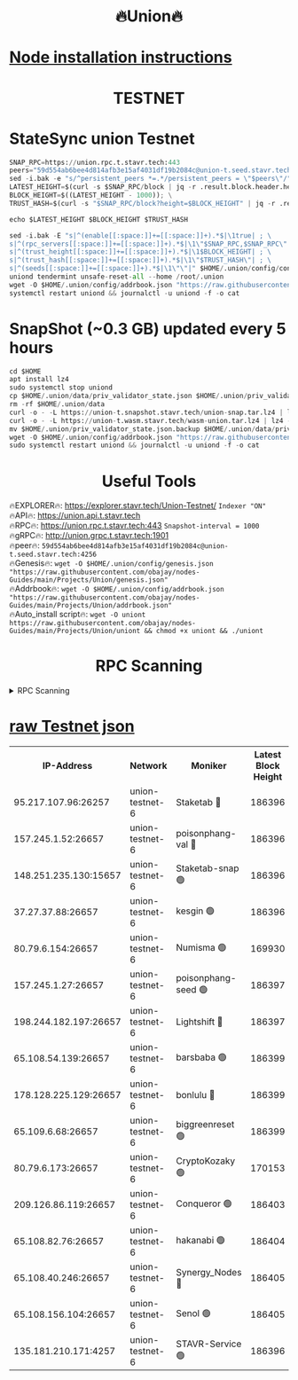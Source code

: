 <h1 align="center"> 🔥Union🔥</h1>

[Node installation instructions](https://github.com/obajay/nodes-Guides/tree/main/Projects/Union)
=

<h1 align="center"> TESTNET</h1>

# StateSync union Testnet
```python
SNAP_RPC=https://union.rpc.t.stavr.tech:443
peers="59d554ab6bee4d814afb3e15af4031df19b2084c@union-t.seed.stavr.tech:4256"
sed -i.bak -e "s/^persistent_peers *=.*/persistent_peers = \"$peers\"/" $HOME/.union/config/config.toml
LATEST_HEIGHT=$(curl -s $SNAP_RPC/block | jq -r .result.block.header.height); \
BLOCK_HEIGHT=$((LATEST_HEIGHT - 1000)); \
TRUST_HASH=$(curl -s "$SNAP_RPC/block?height=$BLOCK_HEIGHT" | jq -r .result.block_id.hash)

echo $LATEST_HEIGHT $BLOCK_HEIGHT $TRUST_HASH

sed -i.bak -E "s|^(enable[[:space:]]+=[[:space:]]+).*$|\1true| ; \
s|^(rpc_servers[[:space:]]+=[[:space:]]+).*$|\1\"$SNAP_RPC,$SNAP_RPC\"| ; \
s|^(trust_height[[:space:]]+=[[:space:]]+).*$|\1$BLOCK_HEIGHT| ; \
s|^(trust_hash[[:space:]]+=[[:space:]]+).*$|\1\"$TRUST_HASH\"| ; \
s|^(seeds[[:space:]]+=[[:space:]]+).*$|\1\"\"|" $HOME/.union/config/config.toml
uniond tendermint unsafe-reset-all --home /root/.union
wget -O $HOME/.union/config/addrbook.json "https://raw.githubusercontent.com/obajay/nodes-Guides/main/Projects/Union/addrbook.json"
systemctl restart uniond && journalctl -u uniond -f -o cat
```
# SnapShot (~0.3 GB) updated every 5 hours
```python
cd $HOME
apt install lz4
sudo systemctl stop uniond
cp $HOME/.union/data/priv_validator_state.json $HOME/.union/priv_validator_state.json.backup
rm -rf $HOME/.union/data
curl -o - -L https://union-t.snapshot.stavr.tech/union-snap.tar.lz4 | lz4 -c -d - | tar -x -C $HOME/.union --strip-components 2
curl -o - -L https://union-t.wasm.stavr.tech/wasm-union.tar.lz4 | lz4 -c -d - | tar -x -C $HOME/.union --strip-components 2
mv $HOME/.union/priv_validator_state.json.backup $HOME/.union/data/priv_validator_state.json
wget -O $HOME/.union/config/addrbook.json "https://raw.githubusercontent.com/obajay/nodes-Guides/main/Projects/Union/addrbook.json"
sudo systemctl restart uniond && journalctl -u uniond -f -o cat
```
 <h1 align="center"> Useful Tools</h1>
 
🔥EXPLORER🔥: https://explorer.stavr.tech/Union-Testnet/        `Indexer "ON"` \
🔥API🔥:      https://union.api.t.stavr.tech \
🔥RPC🔥:      https://union.rpc.t.stavr.tech:443              `Snapshot-interval = 1000` \
🔥gRPC🔥:     http://union.grpc.t.stavr.tech:1901 \
🔥peer🔥:     `59d554ab6bee4d814afb3e15af4031df19b2084c@union-t.seed.stavr.tech:4256` \
🔥Genesis🔥:     `wget -O $HOME/.union/config/genesis.json "https://raw.githubusercontent.com/obajay/nodes-Guides/main/Projects/Union/genesis.json"` \
🔥Addrbook🔥: ```wget -O $HOME/.union/config/addrbook.json "https://raw.githubusercontent.com/obajay/nodes-Guides/main/Projects/Union/addrbook.json"``` \
🔥Auto_install script🔥:  `wget -O uniont https://raw.githubusercontent.com/obajay/nodes-Guides/main/Projects/Union/uniont && chmod +x uniont && ./uniont`

<h1 align="center"> RPC Scanning</h1>

<details>
<summary>RPC Scanning</summary>

<h2 align="center"> We scan nodes in real time every 4 hours. And we provide the final result of RPC endpoints.
We cannot influence the operation of these nodes in any way. </h2>


```python
If Voting Power is higher than 0 --> then the Node is a validator of the network and may be subject to attack and be a potential threat to the chain.
```
```python
We marked such validators with a red symbol
```

</details>

[raw Testnet json](https://rpc-check.uniont.stavr.tech/uniont/rpc-uniont-result.json)
=



<table><tr><th>IP-Address</th><th>Network</th><th>Moniker</th><th>Latest Block Height</th><th>Earliest Block Height</th><th>Catching Up</th><th>Tx Index</th><th>Voting Power</th><th>Scan Time</th></tr><tr><td>95.217.107.96:26257</td><td>union-testnet-6</td><td>Staketab 🔴</td><td>186396</td><td>1</td><td>False</td><td>on</td><td>1000002</td><td>2024-02-25T14:32:04.099531565UTC</td></tr><tr><td>157.245.1.52:26657</td><td>union-testnet-6</td><td>poisonphang-val 🔴</td><td>186396</td><td>1</td><td>False</td><td>on</td><td>1000000</td><td>2024-02-25T14:32:04.699272560UTC</td></tr><tr><td>148.251.235.130:15657</td><td>union-testnet-6</td><td>Staketab-snap 🟢</td><td>186396</td><td>1</td><td>False</td><td>on</td><td>0</td><td>2024-02-25T14:32:05.324616604UTC</td></tr><tr><td>37.27.37.88:26657</td><td>union-testnet-6</td><td>kesgin 🟢</td><td>186396</td><td>1</td><td>False</td><td>on</td><td>0</td><td>2024-02-25T14:32:05.728416071UTC</td></tr><tr><td>80.79.6.154:26657</td><td>union-testnet-6</td><td>Numisma 🟢</td><td>169930</td><td>1</td><td>False</td><td>on</td><td>0</td><td>2024-02-25T14:32:10.296209656UTC</td></tr><tr><td>157.245.1.27:26657</td><td>union-testnet-6</td><td>poisonphang-seed 🟢</td><td>186397</td><td>1</td><td>False</td><td>on</td><td>0</td><td>2024-02-25T14:32:11.000824016UTC</td></tr><tr><td>198.244.182.197:26657</td><td>union-testnet-6</td><td>Lightshift 🔴</td><td>186397</td><td>1</td><td>False</td><td>on</td><td>1000000</td><td>2024-02-25T14:32:13.480946750UTC</td></tr><tr><td>65.108.54.139:26657</td><td>union-testnet-6</td><td>barsbaba 🟢</td><td>186399</td><td>1</td><td>False</td><td>on</td><td>0</td><td>2024-02-25T14:32:24.127501258UTC</td></tr><tr><td>178.128.225.129:26657</td><td>union-testnet-6</td><td>bonlulu 🔴</td><td>186399</td><td>1</td><td>False</td><td>on</td><td>1000000</td><td>2024-02-25T14:32:24.848218307UTC</td></tr><tr><td>65.109.6.68:26657</td><td>union-testnet-6</td><td>biggreenreset 🟢</td><td>186399</td><td>1</td><td>False</td><td>on</td><td>0</td><td>2024-02-25T14:32:25.166155831UTC</td></tr><tr><td>80.79.6.173:26657</td><td>union-testnet-6</td><td>CryptoKozaky 🟢</td><td>170153</td><td>1</td><td>False</td><td>on</td><td>0</td><td>2024-02-25T14:32:27.610337564UTC</td></tr><tr><td>209.126.86.119:26657</td><td>union-testnet-6</td><td>Conqueror 🟢</td><td>186403</td><td>1</td><td>False</td><td>on</td><td>0</td><td>2024-02-25T14:32:46.763520607UTC</td></tr><tr><td>65.108.82.76:26657</td><td>union-testnet-6</td><td>hakanabi 🟢</td><td>186404</td><td>1</td><td>False</td><td>on</td><td>0</td><td>2024-02-25T14:32:53.532579212UTC</td></tr><tr><td>65.108.40.246:26657</td><td>union-testnet-6</td><td>Synergy_Nodes 🔴</td><td>186405</td><td>1</td><td>False</td><td>on</td><td>1000001</td><td>2024-02-25T14:33:00.016250578UTC</td></tr><tr><td>65.108.156.104:26657</td><td>union-testnet-6</td><td>Senol 🟢</td><td>186405</td><td>1</td><td>False</td><td>on</td><td>0</td><td>2024-02-25T14:33:02.449538378UTC</td></tr><tr><td>135.181.210.171:4257</td><td>union-testnet-6</td><td>STAVR-Service 🟢</td><td>186396</td><td>185001</td><td>False</td><td>on</td><td>0</td><td>2024-02-25T14:32:05.047276461UTC</td></tr></table>
